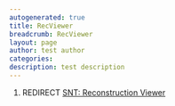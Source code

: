 ```yaml
---
autogenerated: true
title: RecViewer
breadcrumb: RecViewer
layout: page
author: test author
categories: 
description: test description
---
```


1.  REDIRECT [SNT: Reconstruction Viewer](SNT__Reconstruction_Viewer "wikilink")

